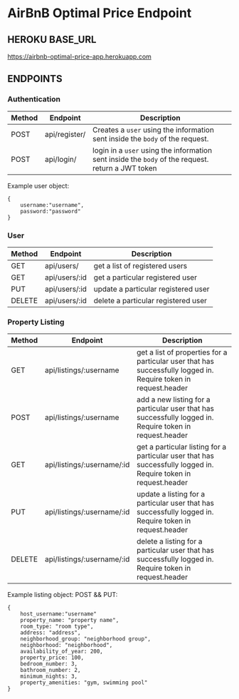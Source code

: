 # AirBnB Optimal Price Endpoint

## HEROKU BASE_URL

https://airbnb-optimal-price-app.herokuapp.com

## ENDPOINTS

### Authentication

| Method | Endpoint      | Description                                                                                       |
| ------ | ------------- | ------------------------------------------------------------------------------------------------- |
| POST   | api/register/ | Creates a `user` using the information sent inside the `body` of the request.                     |
| POST   | api/login/    | login in a `user` using the information sent inside the `body` of the request. return a JWT token |

Example user object:

```
{
    username:"username",
    password:"password"
}
```

### User

| Method | Endpoint      | Description                         |
| ------ | ------------- | ----------------------------------- |
| GET    | api/users/    | get a list of registered users      |
| GET    | api/users/:id | get a particular registered user    |
| PUT    | api/users/:id | update a particular registered user |
| DELETE | api/users/:id | delete a particular registered user |

### Property Listing

| Method | Endpoint                   | Description                                                                                                     |
| ------ | -------------------------- | --------------------------------------------------------------------------------------------------------------- |
| GET    | api/listings/:username     | get a list of properties for a particular user that has successfully logged in. Require token in request.header |
| POST   | api/listings/:username     | add a new listing for a particular user that has successfully logged in. Require token in request.header        |
| GET    | api/listings/:username/:id | get a particular listing for a particular user that has successfully logged in. Require token in request.header |
| PUT    | api/listings/:username/:id | update a listing for a particular user that has successfully logged in. Require token in request.header         |
| DELETE | api/listings/:username/:id | delete a listing for a particular user that has successfully logged in. Require token in request.header         |

Example listing object:
POST && PUT:

```
{
    host_username:"username"
    property_name: "property name",
    room_type: "room type",
    address: "address",
    neighborhood_group: "neighborhood group",
    neighborhood: "neighborhood",
    availability_of_year: 200,
    property_price: 100,
    bedroom_number: 3,
    bathroom_number: 2,
    minimum_nights: 3,
    property_amenities: "gym, swimming pool"
}
```
